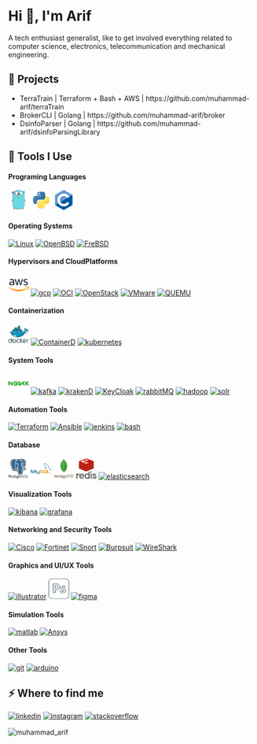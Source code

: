 <h1>Hi 👋, I'm Arif</h1>
<p>A tech enthusiast generalist, like to get involved everything related to computer science, electronics, telecommunication and mechanical engineering.</p>

<h2>🚀 Projects </h2>
 <ul>
  <li>TerraTrain | Terraform + Bash + AWS | https://github.com/muhammad-arif/terraTrain </li>
  <li>BrokerCLI | Golang | https://github.com/muhammad-arif/broker </li>
  <li>DsinfoParser | Golang | https://github.com/muhammad-arif/dsinfoParsingLibrary </li>
</ul> 

<h2>🚀 Tools I Use</h2>
<h4> Programing Languages </h4>
<a target="_blank" href="https://raw.githubusercontent.com/devicons/devicon/master/icons/go/go-original.svg" style="display: inline-block;"><img src="https://raw.githubusercontent.com/devicons/devicon/master/icons/go/go-original.svg" alt="go" width="42" height="42" /></a>
<a target="_blank" href="https://raw.githubusercontent.com/devicons/devicon/master/icons/python/python-original.svg" style="display: inline-block;"><img src="https://raw.githubusercontent.com/devicons/devicon/master/icons/python/python-original.svg" alt="python" width="42" height="42" /></a></li>
<a target="_blank" href="https://raw.githubusercontent.com/devicons/devicon/master/icons/c/c-original.svg" style="display: inline-block;"><img src="https://raw.githubusercontent.com/devicons/devicon/master/icons/c/c-original.svg" alt="c" width="42" height="42" /></a>

<h4> Operating Systems</h4>

<a target="_blank" href="https://upload.wikimedia.org/wikipedia/commons/thumb/3/35/Tux.svg/1727px-Tux.svg.png" style="display: inline-block;"><img src="https://upload.wikimedia.org/wikipedia/commons/thumb/3/35/Tux.svg/1727px-Tux.svg.png" alt="Linux" width="42" height="42" /></a>
<a target="_blank" href="https://upload.wikimedia.org/wikipedia/en/thumb/8/83/OpenBSD_Logo_-_Cartoon_Puffy_with_textual_logo_below.svg/800px-OpenBSD_Logo_-_Cartoon_Puffy_with_textual_logo_below.svg.png" style="display: inline-block;"><img src="https://upload.wikimedia.org/wikipedia/en/thumb/8/83/OpenBSD_Logo_-_Cartoon_Puffy_with_textual_logo_below.svg/800px-OpenBSD_Logo_-_Cartoon_Puffy_with_textual_logo_below.svg.png" alt="OpenBSD" width="42" height="42" /></a>
<a target="_blank" href="https://upload.wikimedia.org/wikipedia/commons/c/c5/FreeBSD_minimalist_logo.png" style="display: inline-block;"><img src="https://upload.wikimedia.org/wikipedia/commons/c/c5/FreeBSD_minimalist_logo.png" alt="FreBSD" width="42" height="42" /></a>


<h4> Hypervisors and CloudPlatforms </h4>
<a target="_blank" href="https://raw.githubusercontent.com/devicons/devicon/master/icons/amazonwebservices/amazonwebservices-original-wordmark.svg" style="display: inline-block;"><img src="https://raw.githubusercontent.com/devicons/devicon/master/icons/amazonwebservices/amazonwebservices-original-wordmark.svg" alt="aws" width="42" height="42" /></a>
<a target="_blank" href="https://www.vectorlogo.zone/logos/google_cloud/google_cloud-icon.svg" style="display: inline-block;"><img src="https://www.vectorlogo.zone/logos/google_cloud/google_cloud-icon.svg" alt="gcp" width="42" height="42" /></a>
<a target="_blank" href="https://encrypted-tbn0.gstatic.com/images?q=tbn:ANd9GcSvr1VGc0PYf-A5A1PL2MUO9esNb0wvb01LEg&s" style="display: inline-block;"><img src="https://encrypted-tbn0.gstatic.com/images?q=tbn:ANd9GcSvr1VGc0PYf-A5A1PL2MUO9esNb0wvb01LEg&s" alt="OCI" width="42" height="42" /></a>
<a target="_blank" href="https://download.logo.wine/logo/OpenStack/OpenStack-Logo.wine.png" style="display: inline-block;"><img src="https://download.logo.wine/logo/OpenStack/OpenStack-Logo.wine.png" alt="OpenStack" width="42" height="42" /></a>
<a target="_blank" href="https://seeklogo.com/images/V/vmware-by-broadcom-logo-00A8E9A096-seeklogo.com.png" style="display: inline-block;"><img src="https://seeklogo.com/images/V/vmware-by-broadcom-logo-00A8E9A096-seeklogo.com.png" alt="VMware" width="42" height="42" /></a>
<a target="_blank" href="https://download.logo.wine/logo/QEMU/QEMU-Logo.wine.png" style="display: inline-block;"><img src="https://download.logo.wine/logo/QEMU/QEMU-Logo.wine.png" alt="QUEMU" width="42" height="42" /></a>

<h4> Containerization </h4>
<a target="_blank" href="https://raw.githubusercontent.com/devicons/devicon/master/icons/docker/docker-original-wordmark.svg" style="display: inline-block;"><img src="https://raw.githubusercontent.com/devicons/devicon/master/icons/docker/docker-original-wordmark.svg" alt="docker" width="42" height="42" /></a>
<a target="_blank" href="https://seeklogo.com/images/C/containerd-logo-2E0A17DDA9-seeklogo.com.png" style="display: inline-block;"><img src="https://seeklogo.com/images/C/containerd-logo-2E0A17DDA9-seeklogo.com.png" alt="ContainerD" width="42" height="42" /></a>
<a target="_blank" href="https://www.vectorlogo.zone/logos/kubernetes/kubernetes-icon.svg" style="display: inline-block;"><img src="https://www.vectorlogo.zone/logos/kubernetes/kubernetes-icon.svg" alt="kubernetes" width="42" height="42" /></a>

 
<h4> System Tools </h4>
<a target="_blank" href="https://raw.githubusercontent.com/devicons/devicon/master/icons/nginx/nginx-original.svg" style="display: inline-block;"><img src="https://raw.githubusercontent.com/devicons/devicon/master/icons/nginx/nginx-original.svg" alt="nginx" width="42" height="42" /></a>
<a target="_blank" href="https://www.vectorlogo.zone/logos/apache_kafka/apache_kafka-icon.svg" style="display: inline-block;"><img src="https://www.vectorlogo.zone/logos/apache_kafka/apache_kafka-icon.svg" alt="kafka" width="42" height="42" /></a>
<a target="_blank" href="https://cdn-images-1.medium.com/max/1200/1*uhY_mVhz9ZlCkt6pK6I01g.png" style="display: inline-block;"><img src="https://cdn-images-1.medium.com/max/1200/1*uhY_mVhz9ZlCkt6pK6I01g.png" alt="krakenD" width="42" height="42" /></a>
<a target="_blank" href="https://upload.wikimedia.org/wikipedia/commons/2/29/Keycloak_Logo.png" style="display: inline-block;"><img src="https://upload.wikimedia.org/wikipedia/commons/2/29/Keycloak_Logo.png" alt="KeyCloak" width="42" height="42" /></a>
<a target="_blank" href="https://www.vectorlogo.zone/logos/rabbitmq/rabbitmq-icon.svg" style="display: inline-block;"><img src="https://www.vectorlogo.zone/logos/rabbitmq/rabbitmq-icon.svg" alt="rabbitMQ" width="42" height="42" /></a>
<a target="_blank" href="https://www.vectorlogo.zone/logos/apache_hadoop/apache_hadoop-icon.svg" style="display: inline-block;"><img src="https://www.vectorlogo.zone/logos/apache_hadoop/apache_hadoop-icon.svg" alt="hadoop" width="42" height="42" /></a>
<a target="_blank" href="https://www.vectorlogo.zone/logos/apache_solr/apache_solr-icon.svg" style="display: inline-block;"><img src="https://www.vectorlogo.zone/logos/apache_solr/apache_solr-icon.svg" alt="solr" width="42" height="42" /></a>

<h4> Automation Tools </h4>
<a target="_blank" href="https://sue.eu/wp-content/uploads/sites/6/2022/06/terraform-hashicorp-logo-920x920-sue-v0.png" style="display: inline-block;"><img src="https://sue.eu/wp-content/uploads/sites/6/2022/06/terraform-hashicorp-logo-920x920-sue-v0.png" alt="Terraform" width="42" height="42" /></a>
<a target="_blank" href="https://upload.wikimedia.org/wikipedia/commons/0/05/Ansible_Logo.png" style="display: inline-block;"><img src="https://upload.wikimedia.org/wikipedia/commons/0/05/Ansible_Logo.png" alt="Ansible" width="42" height="42" /></a>
<a target="_blank" href="https://www.vectorlogo.zone/logos/jenkins/jenkins-icon.svg" style="display: inline-block;"><img src="https://www.vectorlogo.zone/logos/jenkins/jenkins-icon.svg" alt="jenkins" width="42" height="42" /></a>
<a target="_blank" href="https://www.vectorlogo.zone/logos/gnu_bash/gnu_bash-icon.svg" style="display: inline-block;"><img src="https://www.vectorlogo.zone/logos/gnu_bash/gnu_bash-icon.svg" alt="bash" width="42" height="42" /></a>


<h4> Database </h4>
<a target="_blank" href="https://raw.githubusercontent.com/devicons/devicon/master/icons/postgresql/postgresql-original-wordmark.svg" style="display: inline-block;"><img src="https://raw.githubusercontent.com/devicons/devicon/master/icons/postgresql/postgresql-original-wordmark.svg" alt="postgresql" width="42" height="42" /></a>
<a target="_blank" href="https://raw.githubusercontent.com/devicons/devicon/master/icons/mysql/mysql-original-wordmark.svg" style="display: inline-block;"><img src="https://raw.githubusercontent.com/devicons/devicon/master/icons/mysql/mysql-original-wordmark.svg" alt="mysql" width="42" height="42" /></a>
<a target="_blank" href="https://raw.githubusercontent.com/devicons/devicon/master/icons/mongodb/mongodb-original-wordmark.svg" style="display: inline-block;"><img src="https://raw.githubusercontent.com/devicons/devicon/master/icons/mongodb/mongodb-original-wordmark.svg" alt="mongodb" width="42" height="42" /></a>
<a target="_blank" href="https://raw.githubusercontent.com/devicons/devicon/master/icons/redis/redis-original-wordmark.svg" style="display: inline-block;"><img src="https://raw.githubusercontent.com/devicons/devicon/master/icons/redis/redis-original-wordmark.svg" alt="redis" width="42" height="42" /></a>
<a target="_blank" href="https://www.vectorlogo.zone/logos/elastic/elastic-icon.svg" style="display: inline-block;"><img src="https://www.vectorlogo.zone/logos/elastic/elastic-icon.svg" alt="elasticsearch" width="42" height="42" /></a>

<h4> Visualization Tools </h4>
<a target="_blank" href="https://www.vectorlogo.zone/logos/elasticco_kibana/elasticco_kibana-icon.svg" style="display: inline-block;"><img src="https://www.vectorlogo.zone/logos/elasticco_kibana/elasticco_kibana-icon.svg" alt="kibana" width="42" height="42" /></a>
<a target="_blank" href="https://www.vectorlogo.zone/logos/grafana/grafana-icon.svg" style="display: inline-block;"><img src="https://www.vectorlogo.zone/logos/grafana/grafana-icon.svg" alt="grafana" width="42" height="42" /></a>

<h4> Networking and Security Tools </h4>
<a target="_blank" href="https://upload.wikimedia.org/wikipedia/commons/c/cf/Cisco_logo-1000px.png" style="display: inline-block;"><img src="https://upload.wikimedia.org/wikipedia/commons/c/cf/Cisco_logo-1000px.png" alt="Cisco" width="42" height="42" /></a>
<a target="_blank" href="https://download.logo.wine/logo/Fortinet/Fortinet-Logo.wine.png" style="display: inline-block;"><img src="https://download.logo.wine/logo/Fortinet/Fortinet-Logo.wine.png" alt="Fortinet" width="42" height="42" /></a>
<a target="_blank" href="https://e7.pngegg.com/pngimages/64/858/png-clipart-snort-illustration-snort-logo-icons-logos-emojis-tech-companies.png" style="display: inline-block;"><img src="https://e7.pngegg.com/pngimages/64/858/png-clipart-snort-illustration-snort-logo-icons-logos-emojis-tech-companies.png" alt="Snort" width="42" height="42" /></a>
<a target="_blank" href="https://w7.pngwing.com/pngs/286/446/png-transparent-burp-suite-macos-bigsur-icon-thumbnail.png" style="display: inline-block;"><img src="https://w7.pngwing.com/pngs/286/446/png-transparent-burp-suite-macos-bigsur-icon-thumbnail.png" alt="Burpsuit" width="42" height="42" /></a>
<a target="_blank" href="https://w7.pngwing.com/pngs/708/366/png-transparent-wireshark-packet-analyzer-computer-software-protocol-analyzer-leopard-shark.png" style="display: inline-block;"><img src="https://w7.pngwing.com/pngs/708/366/png-transparent-wireshark-packet-analyzer-computer-software-protocol-analyzer-leopard-shark.png" alt="WireShark" width="42" height="42" /></a>


<h4> Graphics and UI/UX Tools </h4>
<a target="_blank" href="https://www.vectorlogo.zone/logos/adobe_illustrator/adobe_illustrator-icon.svg" style="display: inline-block;"><img src="https://www.vectorlogo.zone/logos/adobe_illustrator/adobe_illustrator-icon.svg" alt="illustrator" width="42" height="42" /></a>
<a target="_blank" href="https://raw.githubusercontent.com/devicons/devicon/master/icons/photoshop/photoshop-line.svg" style="display: inline-block;"><img src="https://raw.githubusercontent.com/devicons/devicon/master/icons/photoshop/photoshop-line.svg" alt="photoshop" width="42" height="42" /></a>
<a target="_blank" href="https://www.vectorlogo.zone/logos/figma/figma-icon.svg" style="display: inline-block;"><img src="https://www.vectorlogo.zone/logos/figma/figma-icon.svg" alt="figma" width="42" height="42" /></a>

<h4> Simulation Tools </h4>
<a target="_blank" href="https://upload.wikimedia.org/wikipedia/commons/2/21/Matlab_Logo.png" style="display: inline-block;"><img src="https://upload.wikimedia.org/wikipedia/commons/2/21/Matlab_Logo.png" alt="matlab" width="42" height="42" /></a>
<a target="_blank" href="https://i.pinimg.com/originals/46/5e/5d/465e5d048a79be32a14c74d602c57692.png" style="display: inline-block;"><img src="https://i.pinimg.com/originals/46/5e/5d/465e5d048a79be32a14c74d602c57692.png" alt="Ansys" width="42" height="42" /></a>

<h4> Other Tools </h4>
<a target="_blank" href="https://www.vectorlogo.zone/logos/git-scm/git-scm-icon.svg" style="display: inline-block;"><img src="https://www.vectorlogo.zone/logos/git-scm/git-scm-icon.svg" alt="git" width="42" height="42" /></a>
<a target="_blank" href="https://cdn.worldvectorlogo.com/logos/arduino-1.svg" style="display: inline-block;"><img src="https://cdn.worldvectorlogo.com/logos/arduino-1.svg" alt="arduino" width="42" height="42" /></a></p>


<h2>⚡️ Where to find me</h2>
<p><a target="_blank" href="https://www.linkedin.com/in/0xdeadc0de" style="display: inline-block;"><img src="https://img.shields.io/badge/linkedin-logo?style=for-the-badge&logo=linkedin&logoColor=white&color=%230a77b6" alt="linkedin" /></a>
<a target="_blank" href="https://www.instagram.com/_arif_islam" style="display: inline-block;"><img src="https://img.shields.io/badge/instagram-logo?style=for-the-badge&logo=instagram&logoColor=white&color=%23F35369" alt="instagram" /></a>
<a target="_blank" href="https://stackoverflow.com/users/3044328" style="display: inline-block;"><img src="https://img.shields.io/badge/stackoverflow-logo?style=for-the-badge&logo=stackoverflow&logoColor=white&color=%23cc0000" alt="stackoverflow" /></a></p>
<p><img align="center" src="https://github-readme-streak-stats.herokuapp.com/?user=muhammad-arif&" alt="muhammad_arif" /></p>
